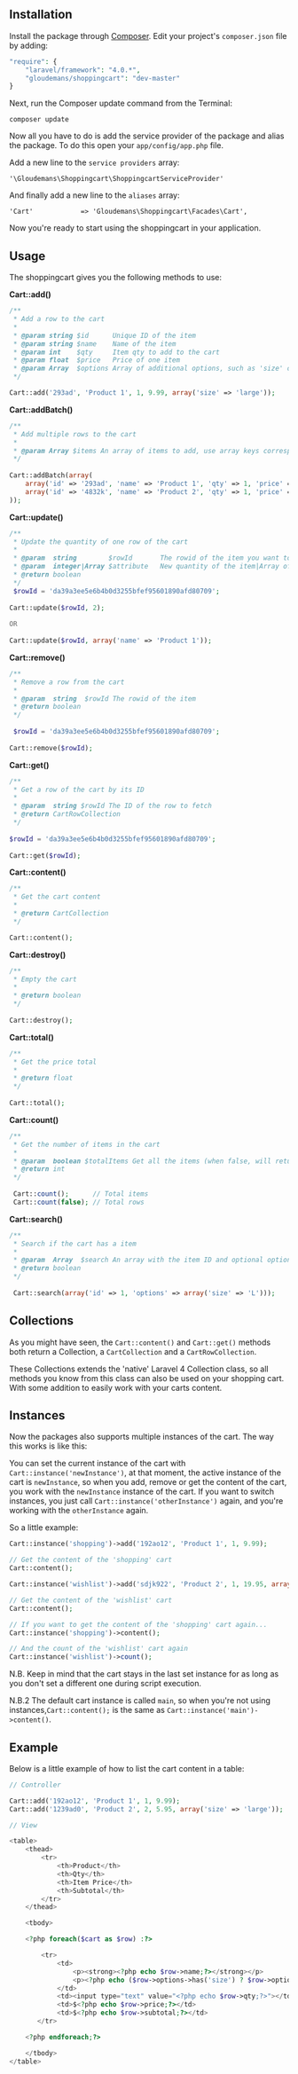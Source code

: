 ## Installation

Install the package through [Composer](http://getcomposer.org/). Edit your project's `composer.json` file by adding:

```php
"require": {
	"laravel/framework": "4.0.*",
	"gloudemans/shoppingcart": "dev-master"
}
```

Next, run the Composer update command from the Terminal:

    composer update
    
Now all you have to do is add the service provider of the package and alias the package. To do this open your `app/config/app.php` file.

Add a new line to the `service providers` array:

	'\Gloudemans\Shoppingcart\ShoppingcartServiceProvider'
	
And finally add a new line to the `aliases` array:

	'Cart'            => 'Gloudemans\Shoppingcart\Facades\Cart',
	
Now you're ready to start using the shoppingcart in your application.

## Usage

The shoppingcart gives you the following methods to use:

**Cart::add()**

```php
/**
 * Add a row to the cart
 * 
 * @param string $id      Unique ID of the item
 * @param string $name    Name of the item
 * @param int    $qty     Item qty to add to the cart
 * @param float  $price   Price of one item
 * @param Array  $options Array of additional options, such as 'size' or 'color'
 */

Cart::add('293ad', 'Product 1', 1, 9.99, array('size' => 'large'));
```
     
**Cart::addBatch()**

```php
/**
 * Add multiple rows to the cart
 * 
 * @param Array $items An array of items to add, use array keys corresponding to the 'add' method's parameters
 */
 
Cart::addBatch(array(
	array('id' => '293ad', 'name' => 'Product 1', 'qty' => 1, 'price' => 10.00),
	array('id' => '4832k', 'name' => 'Product 2', 'qty' => 1, 'price' => 10.00, 'options' => array('size' => 'large'))     
));
```

**Cart::update()**

```php
/**
 * Update the quantity of one row of the cart
 * 
 * @param  string        $rowId       The rowid of the item you want to update
 * @param  integer|Array $attribute   New quantity of the item|Array of attributes to update
 * @return boolean
 */
 $rowId = 'da39a3ee5e6b4b0d3255bfef95601890afd80709';
 
Cart::update($rowId, 2);
 
OR
 
Cart::update($rowId, array('name' => 'Product 1'));
```

**Cart::remove()**

```php
/**
 * Remove a row from the cart
 * 
 * @param  string  $rowId The rowid of the item
 * @return boolean   
 */
 
 $rowId = 'da39a3ee5e6b4b0d3255bfef95601890afd80709';
 
Cart::remove($rowId);
```
     
**Cart::get()**

```php
/**
 * Get a row of the cart by its ID
 * 
 * @param  string $rowId The ID of the row to fetch
 * @return CartRowCollection
 */
 
$rowId = 'da39a3ee5e6b4b0d3255bfef95601890afd80709';
 
Cart::get($rowId);
```
     
**Cart::content()**

```php
/**
 * Get the cart content
 *
 * @return CartCollection
 */

Cart::content();
```	 
	 
**Cart::destroy()**

```php
/**
 * Empty the cart
 *
 * @return boolean
 */
 
Cart::destroy();
```
	 
**Cart::total()**

```php
/**
 * Get the price total
 * 
 * @return float
 */
  
Cart::total();
```
     
**Cart::count()**

```php
/**
 * Get the number of items in the cart
 *
 * @param  boolean $totalItems Get all the items (when false, will return the number of rows)
 * @return int
 */
 
 Cart::count();      // Total items
 Cart::count(false); // Total rows
```

**Cart::search()**

```php
/**
 * Search if the cart has a item
 * 
 * @param  Array  $search An array with the item ID and optional options
 * @return boolean
 */
 
 Cart::search(array('id' => 1, 'options' => array('size' => 'L')));
```
     
## Collections

As you might have seen, the `Cart::content()` and `Cart::get()` methods both return a Collection, a `CartCollection` and a `CartRowCollection`.

These Collections extends the 'native' Laravel 4 Collection class, so all methods you know from this class can also be used on your shopping cart. With some addition to easily work with your carts content.

## Instances

Now the packages also supports multiple instances of the cart. The way this works is like this:

You can set the current instance of the cart with `Cart::instance('newInstance')`, at that moment, the active instance of the cart is `newInstance`, so when you add, remove or get the content of the cart, you work with the `newInstance` instance of the cart.
If you want to switch instances, you just call `Cart::instance('otherInstance')` again, and you're working with the `otherInstance` again.

So a little example:

```php
Cart::instance('shopping')->add('192ao12', 'Product 1', 1, 9.99);

// Get the content of the 'shopping' cart
Cart::content();

Cart::instance('wishlist')->add('sdjk922', 'Product 2', 1, 19.95, array('size' => 'medium'));

// Get the content of the 'wishlist' cart
Cart::content();

// If you want to get the content of the 'shopping' cart again...
Cart::instance('shopping')->content();

// And the count of the 'wishlist' cart again
Cart::instance('wishlist')->count();
```
    
N.B. Keep in mind that the cart stays in the last set instance for as long as you don't set a different one during script execution.

N.B.2 The default cart instance is called `main`, so when you're not using instances,`Cart::content();` is the same as `Cart::instance('main')->content()`.

## Example

Below is a little example of how to list the cart content in a table:

```php
// Controller

Cart::add('192ao12', 'Product 1', 1, 9.99);
Cart::add('1239ad0', 'Product 2', 2, 5.95, array('size' => 'large'));

// View

<table>
   	<thead>
       	<tr>
           	<th>Product</th>
           	<th>Qty</th>
           	<th>Item Price</th>
           	<th>Subtotal</th>
       	</tr>
   	</thead>

   	<tbody>

   	<?php foreach($cart as $row) :?>

       	<tr>
           	<td>
               	<p><strong><?php echo $row->name;?></strong></p>
               	<p><?php echo ($row->options->has('size') ? $row->options->size : '');?></p>
           	</td>
           	<td><input type="text" value="<?php echo $row->qty;?>"></td>
           	<td>$<?php echo $row->price;?></td>
           	<td>$<?php echo $row->subtotal;?></td>
       </tr>

   	<?php endforeach;?>

   	</tbody>
</table>
```